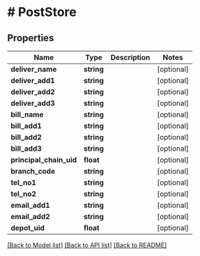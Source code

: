 # # PostStore

## Properties

Name | Type | Description | Notes
------------ | ------------- | ------------- | -------------
**deliver_name** | **string** |  | [optional] 
**deliver_add1** | **string** |  | [optional] 
**deliver_add2** | **string** |  | [optional] 
**deliver_add3** | **string** |  | [optional] 
**bill_name** | **string** |  | [optional] 
**bill_add1** | **string** |  | [optional] 
**bill_add2** | **string** |  | [optional] 
**bill_add3** | **string** |  | [optional] 
**principal_chain_uid** | **float** |  | [optional] 
**branch_code** | **string** |  | [optional] 
**tel_no1** | **string** |  | [optional] 
**tel_no2** | **string** |  | [optional] 
**email_add1** | **string** |  | [optional] 
**email_add2** | **string** |  | [optional] 
**depot_uid** | **float** |  | [optional] 

[[Back to Model list]](../../README.md#documentation-for-models) [[Back to API list]](../../README.md#documentation-for-api-endpoints) [[Back to README]](../../README.md)


